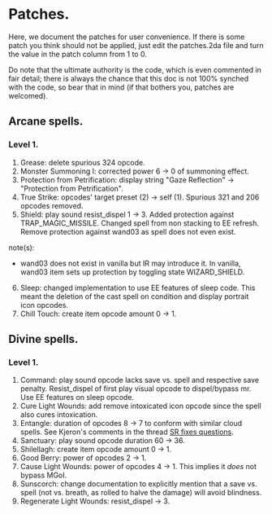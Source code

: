 # Patches.

Here, we document the patches for user convenience. If there is some patch you think should not be applied, just edit the patches.2da file and turn the value in the patch column from 1 to 0.

Do note that the ultimate authority is the code, which is even commented in fair detail; there is always the chance that this doc is not 100% synched with the code, so bear that in mind (if that bothers you, patches are welcomed).

## Arcane spells.

### Level 1.

1. Grease: delete spurious 324 opcode.
2. Monster Summoning I: corrected power 6 -> 0 of summoning effect.
3. Protection from Petrification: display string "Gaze Reflection" -> "Protection from Petrification".
4. True Strike: opcodes' target preset (2) -> self (1). Spurious 321 and 206 opcodes removed.
5. Shield: play sound resist_dispel 1 -> 3. Added protection against TRAP_MAGIC_MISSILE. Changed spell from non stacking to EE refresh. Remove protection against wand03 as spell does not even exist.

note(s):
* wand03 does not exist in vanilla but IR may introduce it. In vanilla, wand03 item sets up protection by toggling state WIZARD_SHIELD.

6. Sleep: changed implementation to use EE features of sleep code. This meant the deletion of the cast spell on condition and display portrait icon opcodes.
7. Chill Touch: create item opcode amount 0 -> 1.

## Divine spells.

### Level 1.

1. Command: play sound opcode lacks save vs. spell and respective save penalty. Resist_dispel of first play visual opcode to dispel/bypass mr. Use EE features on sleep opcode.
2. Cure Light Wounds: add remove intoxicated icon opcode since the spell also cures intoxication.
3. Entangle: duration of opcodes 8 -> 7 to conform with similar cloud spells. See Kjeron's comments in the thread [SR fixes questions](https://www.gibberlings3.net/forums/topic/30963-sr-fixes-questions).
4. Sanctuary: play sound opcode duration 60 -> 36.
5. Shilellagh: create item opcode amount 0 -> 1.
6. Good Berry: power of opcodes 2 -> 1.
7. Cause Light Wounds: power of opcodes 4 -> 1. This implies it *does* not bypass MGoI.
8. Sunscorch: change documentation to explicitly mention that a save vs. spell (not vs. breath, as rolled to halve the damage) will avoid blindness.
9. Regenerate Light Wounds: resist_dispel -> 3.
